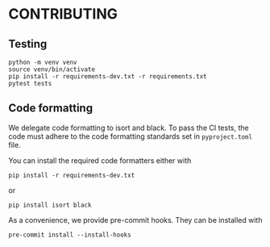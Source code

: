 # CONTRIBUTING

## Testing

```
python -m venv venv
source venv/bin/activate
pip install -r requirements-dev.txt -r requirements.txt
pytest tests
```

## Code formatting

We delegate code formatting to isort and black.
To pass the CI tests, the code must adhere to the code formatting standards set in `pyproject.toml` file.

You can install the required code formatters either with

```
pip install -r requirements-dev.txt
```

or

```
pip install isort black
```

As a convenience, we provide pre-commit hooks.
They can be installed with

```
pre-commit install --install-hooks
```
